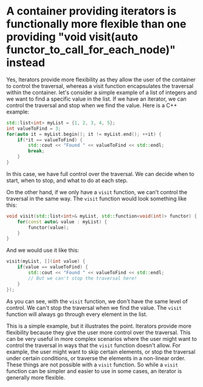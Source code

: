 # A container providing iterators is functionally more flexible than one providing "void visit(auto functor_to_call_for_each_node)" instead
Yes, Iterators provide more flexibility as they allow the user of the container to control the traversal, whereas a visit function encapsulates the traversal within the container.
let's consider a simple example of a list of integers and we want to find a specific value in the list.
If we have an iterator, we can control the traversal and stop when we find the value. Here is a C++ example:

```cpp
std::list<int> myList = {1, 2, 3, 4, 5};
int valueToFind = 3;
for(auto it = myList.begin(); it != myList.end(); ++it) {
    if(*it == valueToFind) {
        std::cout << "Found " << valueToFind << std::endl;
        break;
    }
}
```

In this case, we have full control over the traversal.
We can decide when to start, when to stop, and what to do at each step.

On the other hand, if we only have a `visit` function, we can't control the traversal in the same way.
The `visit` function would look something like this:

```cpp
void visit(std::list<int>& myList, std::function<void(int)> functor) {
    for(const auto& value : myList) {
        functor(value);
    }
}
```

And we would use it like this:

```cpp
visit(myList, [](int value) {
    if(value == valueToFind) {
        std::cout << "Found " << valueToFind << std::endl;
        // But we can't stop the traversal here!
    }
});
```

As you can see, with the `visit` function, we don't have the same level of control.
We can't stop the traversal when we find the value.
The `visit` function will always go through every element in the list.

This is a simple example, but it illustrates the point.
Iterators provide more flexibility because they give the user more control over the traversal.
This can be very useful in more complex scenarios where the user might want to control the traversal in ways that the `visit` function doesn't allow.
For example, the user might want to skip certain elements, or stop the traversal under certain conditions, or traverse the elements in a non-linear order.
These things are not possible with a `visit` function.
So while a `visit` function can be simpler and easier to use in some cases, an iterator is generally more flexible.

